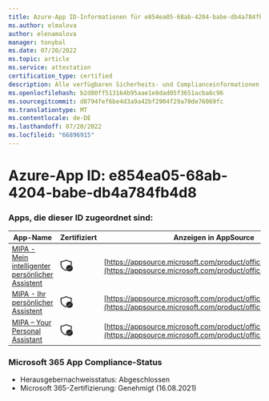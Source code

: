 ```yaml
---
title: Azure-App ID-Informationen für e854ea05-68ab-4204-babe-db4a784fb4d8
ms.author: elmalova
author: elenamalova
manager: tonybal
ms.date: 07/20/2022
ms.topic: article
ms.service: attestation
certification_type: certified
description: Alle verfügbaren Sicherheits- und Complianceinformationen für e854ea05-68ab-4204-babe-db4a784fb4d8.
ms.openlocfilehash: b2d80ff513164b95aae1e8dad05f3651acba6c96
ms.sourcegitcommit: d8794fef6be4d3a9a42bf2904f29a70de76069fc
ms.translationtype: MT
ms.contentlocale: de-DE
ms.lasthandoff: 07/20/2022
ms.locfileid: "66896915"
---
```

# <a name="azure-app-id-e854ea05-68ab-4204-babe-db4a784fb4d8"></a>Azure-App ID: e854ea05-68ab-4204-babe-db4a784fb4d8


### <a name="apps-associated-with-this-id"></a>Apps, die dieser ID zugeordnet sind:
| **App-Name** | **Zertifiziert** | **Anzeigen in AppSource** |
|--------------|---------------|-----------------------|
| [MIPA - Mein intelligenter persönlicher Assistent](../forward/17859280.mipa.md) | <img alt="Certified application badge" src="../media/certified-badge.png" height="25" width="25" /> | [https://appsource.microsoft.com/product/office/17859280.mipa](https://appsource.microsoft.com/product/office/17859280.mipa) |
| [MIPA - Ihr persönlicher Assistent](../forward/WA200000062.md) | <img alt="Certified application badge" src="../media/certified-badge.png" height="25" width="25" /> | [https://appsource.microsoft.com/product/office/WA200000062](https://appsource.microsoft.com/product/office/WA200000062) |
| [MIPA – Your Personal Assistant](../forward/WA200000148.md) | <img alt="Certified application badge" src="../media/certified-badge.png" height="25" width="25" /> | [https://appsource.microsoft.com/product/office/WA200000148](https://appsource.microsoft.com/product/office/WA200000148) |

### <a name="microsoft-365-app-compliance-status"></a>Microsoft 365 App Compliance-Status
- Herausgebernachweisstatus: Abgeschlossen
- Microsoft 365-Zertifizierung: Genehmigt (16.08.2021)
